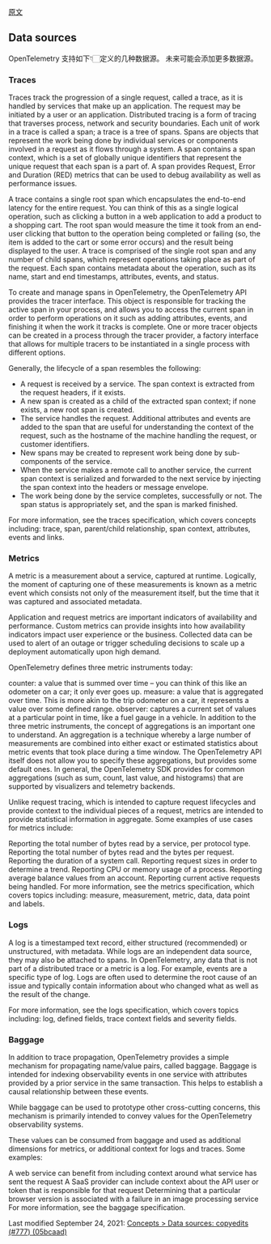 [原文](https://opentelemetry.io/docs/concepts/data-sources/)


## Data sources
OpenTelemetry 支持如下👇🏻定义的几种数据源。 未来可能会添加更多数据源。

### Traces
Traces track the progression of a single request, called a trace, as it is handled by services that make up an application. The request may be initiated by a user or an application. Distributed tracing is a form of tracing that traverses process, network and security boundaries. Each unit of work in a trace is called a span; a trace is a tree of spans. Spans are objects that represent the work being done by individual services or components involved in a request as it flows through a system. A span contains a span context, which is a set of globally unique identifiers that represent the unique request that each span is a part of. A span provides Request, Error and Duration (RED) metrics that can be used to debug availability as well as performance issues.

A trace contains a single root span which encapsulates the end-to-end latency for the entire request. You can think of this as a single logical operation, such as clicking a button in a web application to add a product to a shopping cart. The root span would measure the time it took from an end-user clicking that button to the operation being completed or failing (so, the item is added to the cart or some error occurs) and the result being displayed to the user. A trace is comprised of the single root span and any number of child spans, which represent operations taking place as part of the request. Each span contains metadata about the operation, such as its name, start and end timestamps, attributes, events, and status.

To create and manage spans in OpenTelemetry, the OpenTelemetry API provides the tracer interface. This object is responsible for tracking the active span in your process, and allows you to access the current span in order to perform operations on it such as adding attributes, events, and finishing it when the work it tracks is complete. One or more tracer objects can be created in a process through the tracer provider, a factory interface that allows for multiple tracers to be instantiated in a single process with different options.

Generally, the lifecycle of a span resembles the following:

- A request is received by a service. The span context is extracted from the request headers, if it exists.
- A new span is created as a child of the extracted span context; if none exists, a new root span is created.
- The service handles the request. Additional attributes and events are added to the span that are useful for understanding the context of the request, such as the hostname of the machine handling the request, or customer identifiers.
- New spans may be created to represent work being done by sub-components of the service.
- When the service makes a remote call to another service, the current span context is serialized and forwarded to the next service by injecting the span context into the headers or message envelope.
- The work being done by the service completes, successfully or not. The span status is appropriately set, and the span is marked finished.

For more information, see the traces specification, which covers concepts including: trace, span, parent/child relationship, span context, attributes, events and links.


### Metrics
A metric is a measurement about a service, captured at runtime. Logically, the moment of capturing one of these measurements is known as a metric event which consists not only of the measurement itself, but the time that it was captured and associated metadata.

Application and request metrics are important indicators of availability and performance. Custom metrics can provide insights into how availability indicators impact user experience or the business. Collected data can be used to alert of an outage or trigger scheduling decisions to scale up a deployment automatically upon high demand.

OpenTelemetry defines three metric instruments today:

counter: a value that is summed over time – you can think of this like an odometer on a car; it only ever goes up.
measure: a value that is aggregated over time. This is more akin to the trip odometer on a car, it represents a value over some defined range.
observer: captures a current set of values at a particular point in time, like a fuel gauge in a vehicle.
In addition to the three metric instruments, the concept of aggregations is an important one to understand. An aggregation is a technique whereby a large number of measurements are combined into either exact or estimated statistics about metric events that took place during a time window. The OpenTelemetry API itself does not allow you to specify these aggregations, but provides some default ones. In general, the OpenTelemetry SDK provides for common aggregations (such as sum, count, last value, and histograms) that are supported by visualizers and telemetry backends.

Unlike request tracing, which is intended to capture request lifecycles and provide context to the individual pieces of a request, metrics are intended to provide statistical information in aggregate. Some examples of use cases for metrics include:

Reporting the total number of bytes read by a service, per protocol type.
Reporting the total number of bytes read and the bytes per request.
Reporting the duration of a system call.
Reporting request sizes in order to determine a trend.
Reporting CPU or memory usage of a process.
Reporting average balance values from an account.
Reporting current active requests being handled.
For more information, see the metrics specification, which covers topics including: measure, measurement, metric, data, data point and labels.

### Logs
A log is a timestamped text record, either structured (recommended) or unstructured, with metadata. While logs are an independent data source, they may also be attached to spans. In OpenTelemetry, any data that is not part of a distributed trace or a metric is a log. For example, events are a specific type of log. Logs are often used to determine the root cause of an issue and typically contain information about who changed what as well as the result of the change.

For more information, see the logs specification, which covers topics including: log, defined fields, trace context fields and severity fields.

### Baggage
In addition to trace propagation, OpenTelemetry provides a simple mechanism for propagating name/value pairs, called baggage. Baggage is intended for indexing observability events in one service with attributes provided by a prior service in the same transaction. This helps to establish a causal relationship between these events.

While baggage can be used to prototype other cross-cutting concerns, this mechanism is primarily intended to convey values for the OpenTelemetry observability systems.

These values can be consumed from baggage and used as additional dimensions for metrics, or additional context for logs and traces. Some examples:

A web service can benefit from including context around what service has sent the request
A SaaS provider can include context about the API user or token that is responsible for that request
Determining that a particular browser version is associated with a failure in an image processing service
For more information, see the baggage specification.

Last modified September 24, 2021: [Concepts > Data sources: copyedits (#777) (05bcaad)](https://github.com/open-telemetry/opentelemetry.io/commit/05bcaadefee119da2afd6d7e57704c5a24fc9133)



